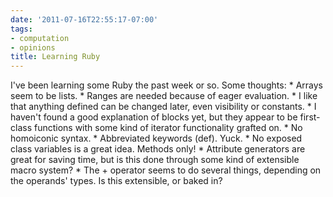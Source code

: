 ```yaml
---
date: '2011-07-16T22:55:17-07:00'
tags:
- computation
- opinions
title: Learning Ruby
---
```


I've been learning some Ruby the past week or so. Some thoughts: * Arrays seem to be lists. * Ranges are needed because of eager evaluation. * I like that anything defined can be changed later, even visibility or constants. * I haven't found a good explanation of blocks yet, but they appear to be first-class functions with some kind of iterator functionality grafted on. * No homoiconic syntax. * Abbreviated keywords (def). Yuck. * No exposed class variables is a great idea. Methods only! * Attribute generators are great for saving time, but is this done through some kind of extensible macro system? * The + operator seems to do several things, depending on the operands' types. Is this extensible, or baked in?

